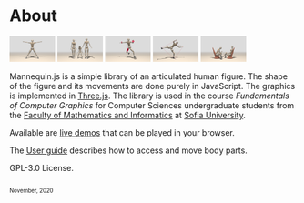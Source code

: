 # About

<img src="demos/snapshots/demo-mannequin-01.jpg" width="80"> <img src="demos/snapshots/demo-mannequin-02.jpg" width="80"> <img src="demos/snapshots/demo-mannequin-03.jpg" width="80"> <img src="demos/snapshots/demo-mannequin-04.jpg" width="80"> <img src="demos/snapshots/demo-mannequin-05.jpg" width="80">

Mannequin.js is a simple library of an articulated human figure.
The shape of the figure and its movements are done purely in JavaScript.
The graphics is implemented in [Three.js](threejs.org). The library is
used in the course *Fundamentals of Computer Graphics*
for Computer Sciences undergraduate students from the
[Faculty of Mathematics and Informatics](https://www.fmi.uni-sofia.bg/en)
at [Sofia University](https://www.uni-sofia.bg/index.php/eng).

Available are [live demos](../demos) that can be played
in your browser.

The [User guide](../docs) describes how to access and move body parts.

GPL-3.0 License.

<sub><sub>November, 2020</sub></sub>